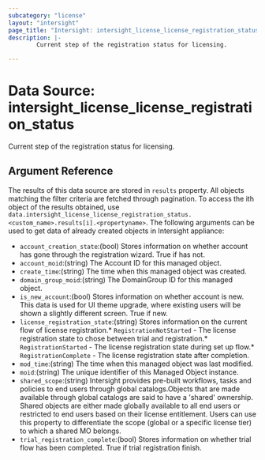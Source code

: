 ```yaml
---
subcategory: "license"
layout: "intersight"
page_title: "Intersight: intersight_license_license_registration_status"
description: |-
        Current step of the registration status for licensing.

---
```


# Data Source: intersight_license_license_registration_status
Current step of the registration status for licensing.
## Argument Reference
The results of this data source are stored in `results` property.
All objects matching the filter criteria are fetched through pagination.
To access the ith object of the results obtained, use `data.intersight_license_license_registration_status.<custom_name>.results[i].<propertyname>`.
The following arguments can be used to get data of already created objects in Intersight appliance:
* `account_creation_state`:(bool) Stores information on whether account has gone through the registration wizard. True if has not. 
* `account_moid`:(string) The Account ID for this managed object. 
* `create_time`:(string) The time when this managed object was created. 
* `domain_group_moid`:(string) The DomainGroup ID for this managed object. 
* `is_new_account`:(bool) Stores information on whether account is new. This data is used for UI theme upgrade, where existing users will be shown a slightly different screen. True if new. 
* `license_registration_state`:(string) Stores information on the current flow of license registration.* `RegistrationNotStarted` - The license registration state to chose between trial and registration.* `RegistrationStarted` - The license registration state during set up flow.* `RegistrationComplete` - The license registration state after completion. 
* `mod_time`:(string) The time when this managed object was last modified. 
* `moid`:(string) The unique identifier of this Managed Object instance. 
* `shared_scope`:(string) Intersight provides pre-built workflows, tasks and policies to end users through global catalogs.Objects that are made available through global catalogs are said to have a 'shared' ownership. Shared objects are either made globally available to all end users or restricted to end users based on their license entitlement. Users can use this property to differentiate the scope (global or a specific license tier) to which a shared MO belongs. 
* `trial_registration_complete`:(bool) Stores information on whether trial flow has been completed. True if trial registration finish. 
 
